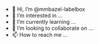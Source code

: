 - 👋 Hi, I’m @mmbazel-labelbox
- 👀 I’m interested in ...
- 🌱 I’m currently learning ...
- 💞️ I’m looking to collaborate on ...
- 📫 How to reach me ...

<!---
mmbazel-labelbox/mmbazel-labelbox is a ✨ special ✨ repository because its `README.md` (this file) appears on your GitHub profile.
You can click the Preview link to take a look at your changes.
--->
